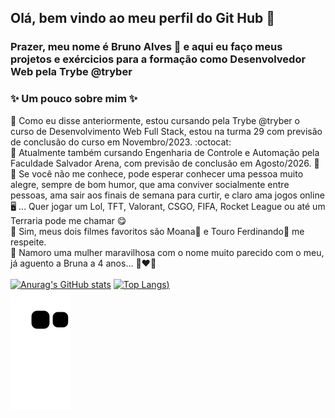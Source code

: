 ## Olá, bem vindo ao meu perfil do Git Hub :smiling_face_with_three_hearts:
### Prazer, meu nome é Bruno Alves :hugs: e aqui eu faço meus projetos e exércicios para a formação como Desenvolvedor Web pela Trybe @tryber
### ✨ Um pouco sobre mim ✨ 
:small_blue_diamond: Como eu disse anteriormente, estou cursando pela Trybe @tryber o curso de Desenvolvimento Web Full Stack, estou na turma 29 com previsão de conclusão do curso em Novembro/2023. :octocat: <br>
:small_blue_diamond: Atualmente também cursando Engenharia de Controle e Automação pela Faculdade Salvador Arena, com previsão de conclusão em Agosto/2026. :robot:<br>
:small_blue_diamond: Se você não me conhece, pode esperar conhecer uma pessoa muito alegre, sempre de bom humor, que ama conviver socialmente entre pessoas, ama sair aos finais de semana para curtir, e claro ama jogos online :desktop_computer: ... Quer jogar um Lol, TFT, Valorant, CSGO, FIFA, Rocket League ou até um Terraria pode me chamar :yum:
<br>
:small_blue_diamond: Sim, meus dois filmes favoritos são Moana:pig2: e Touro Ferdinando:ox: me respeite.
<br>
:small_blue_diamond: Namoro uma mulher maravilhosa com o nome muito parecido com o meu, já aguento a Bruna a 4 anos... 👩‍❤️‍👨
<br>
<br>
[![Anurag's GitHub stats](https://github-readme-stats.vercel.app/api?username=BruBobotis&show_icons=true&theme=dracula&card_width=500px&line_height=30)](https://github.com/anuraghazra/github-readme-stats)
[![Top Langs](https://github-readme-stats.vercel.app/api/top-langs/?username=BruBobotis&theme=dracula&card_width=400px))](https://github.com/anuraghazra/github-readme-stats)
<br>
![Snake animation](https://github.com/BruBobotis/BruBobotis/blob/output/github-contribution-grid-snake.svg)

<!--
**BruBobotis/BruBobotis** is a ✨ _special_ ✨ repository because its `README.md` (this file) appears on your GitHub profile.

Here are some ideas to get you started:

- 🔭 I’m currently working on ...
- 🌱 I’m currently learning ...
- 👯 I’m looking to collaborate on ...
- 🤔 I’m looking for help with ...
- 💬 Ask me about ...
- 📫 How to reach me: ...
- 😄 Pronouns: ...
- ⚡ Fun fact: ...
-->
